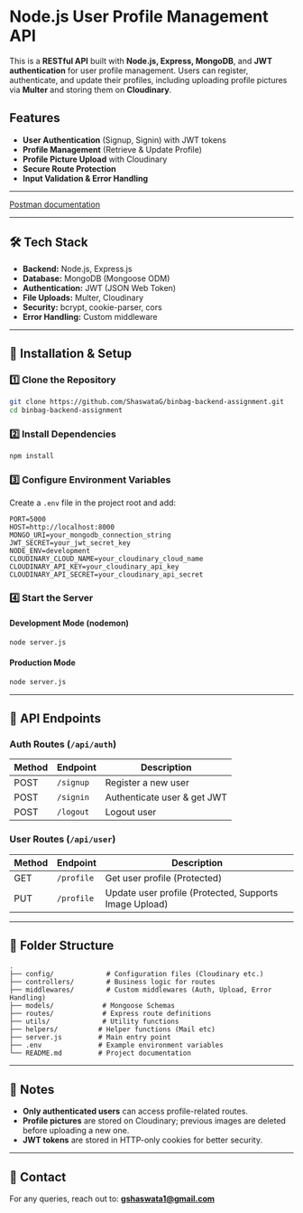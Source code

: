 # Node.js User Profile Management API

This is a **RESTful API** built with **Node.js, Express, MongoDB**, and **JWT authentication** for user profile management. Users can register, authenticate, and update their profiles, including uploading profile pictures via **Multer** and storing them on **Cloudinary**.

## Features

- **User Authentication** (Signup, Signin) with JWT tokens
- **Profile Management** (Retrieve & Update Profile)
- **Profile Picture Upload** with Cloudinary
- **Secure Route Protection**
- **Input Validation & Error Handling**

---

[Postman documentation](https://documenter.getpostman.com/view/33724097/2sB2cRC4Bo)

---

## 🛠 Tech Stack

- **Backend:** Node.js, Express.js
- **Database:** MongoDB (Mongoose ODM)
- **Authentication:** JWT (JSON Web Token)
- **File Uploads:** Multer, Cloudinary
- **Security:** bcrypt, cookie-parser, cors
- **Error Handling:** Custom middleware

---

## 🚀 Installation & Setup

### **1️⃣ Clone the Repository**
```sh
git clone https://github.com/ShaswataG/binbag-backend-assignment.git
cd binbag-backend-assignment
```

### **2️⃣ Install Dependencies**
```sh
npm install
```

### **3️⃣ Configure Environment Variables**
Create a `.env` file in the project root and add:
```env
PORT=5000
HOST=http://localhost:8000
MONGO_URI=your_mongodb_connection_string
JWT_SECRET=your_jwt_secret_key
NODE_ENV=development
CLOUDINARY_CLOUD_NAME=your_cloudinary_cloud_name
CLOUDINARY_API_KEY=your_cloudinary_api_key
CLOUDINARY_API_SECRET=your_cloudinary_api_secret
```

### **4️⃣ Start the Server**
#### Development Mode (nodemon)
```sh
node server.js
```
#### Production Mode
```sh
node server.js
```

---

## 📡 API Endpoints

### **Auth Routes** (`/api/auth`)
| Method | Endpoint  | Description |
|--------|----------|-------------|
| POST   | `/signup` | Register a new user |
| POST   | `/signin` | Authenticate user & get JWT |
| POST   | `/logout` | Logout user

### **User Routes** (`/api/user`)
| Method | Endpoint   | Description |
|--------|-----------|-------------|
| GET    | `/profile` | Get user profile (Protected) |
| PUT    | `/profile` | Update user profile (Protected, Supports Image Upload) |

---

## 📌 Folder Structure
```plaintext
.
├── config/             # Configuration files (Cloudinary etc.)
├── controllers/        # Business logic for routes
├── middlewares/        # Custom middlewares (Auth, Upload, Error Handling)
├── models/            # Mongoose Schemas
├── routes/            # Express route definitions
├── utils/             # Utility functions
├── helpers/          # Helper functions (Mail etc)
├── server.js         # Main entry point
├── .env              # Example environment variables
└── README.md         # Project documentation
```

---

## 📝 Notes
- **Only authenticated users** can access profile-related routes.
- **Profile pictures** are stored on Cloudinary; previous images are deleted before uploading a new one.
- **JWT tokens** are stored in HTTP-only cookies for better security.

---

## 📧 Contact
For any queries, reach out to: **gshaswata1@gmail.com**
